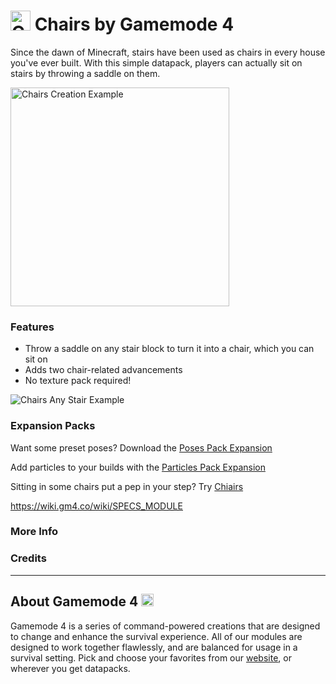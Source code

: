 # <img src="https://raw.githubusercontent.com/Gamemode4Dev/GM4_Datapacks/master/base/images/gm4_logo.png" alt="GM4 Logo" width="32" /> Chairs by Gamemode 4 <!--$pmc:delete-->

Since the dawn of Minecraft, stairs have been used as chairs in every house you've ever built. With this simple datapack, players can actually sit on stairs by throwing a saddle on them. <!--$pmc:headerSize-->

<img src="images/chairs_creation_example.webp" alt="Chairs Creation Example" width="350"/> <!--$localAssetToURL--> <!--$modrinth:replaceWithVideo--> <!--$pmc:delete-->

### Features
- Throw a saddle on any stair block to turn it into a chair, which you can sit on
- Adds two chair-related advancements
- No texture pack required!

![Chairs Any Stair Example](images/chairs_any_stair_example.png) <!--$localAssetToURL-->

### Expansion Packs
<!--- these will get links when those pages are made available-->
Want some preset poses? Download the [Poses Pack Expansion]($dynamicLink:gm4_poses_pack)

Add particles to your builds with the [Particles Pack Expansion]($dynamicLink:gm4_particles_pack)

Sitting in some chairs put a pep in your step? Try [Chiairs]($dynamicLink:gm4_chairs)

https://wiki.gm4.co/wiki/SPECS_MODULE

### More Info
<!--$youtubeLinkInsert-->

<!--$wikiLinkInsert-->

### Credits
<!--$creditsInsert -->

---
## About Gamemode 4 <img src="https://raw.githubusercontent.com/Gamemode4Dev/GM4_Datapacks/master/base/images/gm4_logo.png" alt="Gamemode 4 Logo" width="20"/>
Gamemode 4 is a series of command-powered creations that are designed to change and enhance the survival experience. All of our modules are designed to work together flawlessly, and are balanced for usage in a survival setting. Pick and choose your favorites from our [website](https://gm4.co), or wherever you get datapacks.
